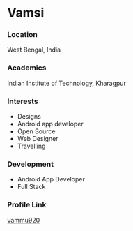 # Vamsi

### Location

West Bengal, India

### Academics

Indian Institute of Technology, Kharagpur

### Interests

- Designs	
- Android app developer
- Open Source
- Web Designer
- Travelling

### Development

- Android App Developer
- Full Stack

### Profile Link

[vammu920](https://github.com/vammu920)